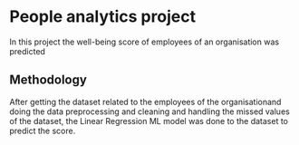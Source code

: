 # People analytics project

In this project the well-being score of employees of an organisation was predicted

## Methodology
After getting the dataset related to the employees of the organisationand doing the data preprocessing and cleaning and handling the missed values of the dataset,
the Linear Regression ML model was done to the dataset to predict the score.
